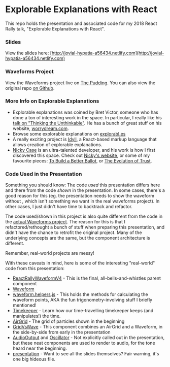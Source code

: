 # Explorable Explanations with React

This repo holds the presentation and associated code for my 2018 React Rally talk, "Explorable Explanations with React".

### Slides

View the slides here: [http://jovial-hypatia-a56434.netlify.com](http://jovial-hypatia-a56434.netlify.com)

### Waveforms Project

View the Waveforms project live on [The Pudding](https://pudding.cool/2018/02/waveforms/). You can also view the original repo [on Github](https://github.com/joshwcomeau/waveforms).

### More Info on Explorable Explanations

- Explorable explanations was coined by Bret Victor, someone who has done a ton of interesting work in the space. In particular, I really like his [talk on "Thinking the Unthinkable"](http://worrydream.com/MediaForThinkingTheUnthinkable/). He has a bunch of great stuff on his website, [worrydream.com](http://worrydream.com/).
- Browse some explorable explanations on [explorabl.es](https://explorabl.es/)
- A really exciting project is [Idyll](https://idyll-lang.org/), a React-based markup language that allows creation of explorable explanations.
- [Nicky Case](https://twitter.com/ncasenmare) is an ultra-talented developer, and his work is how I first discovered this space. Check out [Nicky's website](https://ncase.me/), or some of my favourite pieces: [To Build a Better Ballot](https://ncase.me/ballot/), or [The Evolution of Trust](https://ncase.me/trust/).

### Code Used in the Presentation

Something you should know: The code _used_ this presentation differs here and there from the code _shown_ in the presentation. In some cases, there's a good reason for this (eg. the presentation needs to show the waveform without <Spring>, which isn't something we want in the real waveforms project). In other cases, I just didn't have time to backtrack and refactor.

The code used/shown in this project is also quite different from the code in the [actual Waveforms project](https://github.com/joshwcomeau/waveforms). The reason for this is that I refactored/rethought a bunch of stuff when preparing this presentation, and didn't have the chance to retrofit the original project. Many of the underlying concepts are the same, but the component architecture is different.

Remember, real-world projects are messy!

With these caveats in mind, here is some of the interesting "real-world" code from this presentation:

- [ReactRallyWaveformV4](https://github.com/joshwcomeau/explorable-explanations-with-react/blob/master/src/components/ReactRallyWaveformV4/ReactRallyWaveformV4.js) - This is the final, all-bells-and-whistles parent component
- [Waveform](https://github.com/joshwcomeau/explorable-explanations-with-react/blob/master/src/components/Waveform/Waveform.js)
- [waveform.helpers.js](https://github.com/joshwcomeau/explorable-explanations-with-react/blob/master/src/helpers/waveform.helpers.js) - This holds the methods for calculating the waveform points, AKA the fun trigonometry-involving stuff I briefly mentioned!
- [Timekeeper](https://github.com/joshwcomeau/explorable-explanations-with-react/blob/master/src/components/Timekeeper/Timekeeper.js) - Learn how our time-travelling timekeeper keeps (and manipulates!) the time.
- [AirGrid](https://github.com/joshwcomeau/explorable-explanations-with-react/blob/master/src/components/AirGrid/AirGrid.js) - The grid of particles shown in the beginning
- [GridVsWave](https://github.com/joshwcomeau/explorable-explanations-with-react/blob/master/src/components/GridVsWave/GridVsWave.js) - This component combines an AirGrid and a Waveform, in the side-by-side from early in the presentation
- [AudioOutput](https://github.com/joshwcomeau/explorable-explanations-with-react/blob/master/src/components/AudioOutput/AudioOutput.js) and [Oscillator](https://github.com/joshwcomeau/explorable-explanations-with-react/blob/master/src/components/Oscillator/Oscillator.js) - Not explicitly called out in the presentation, but these neat components are used to render to audio, for the tone heard near the beginning.
- [presentation](https://github.com/joshwcomeau/explorable-explanations-with-react/blob/master/src/presentation.js) - Want to see all the slides themselves? Fair warning, it's one big hideous file.
